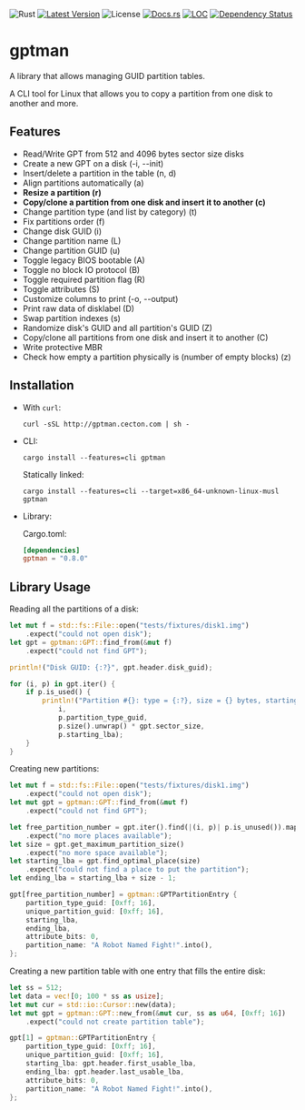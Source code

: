 ![Rust](https://github.com/cecton/gptman/workflows/Rust/badge.svg)
[![Latest Version](https://img.shields.io/crates/v/gptman.svg)](https://crates.io/crates/gptman)
![License](https://img.shields.io/crates/l/gptman)
[![Docs.rs](https://docs.rs/gptman/badge.svg)](https://docs.rs/gptman)
[![LOC](https://tokei.rs/b1/github/cecton/gptman)](https://github.com/cecton/gptman)
[![Dependency Status](https://deps.rs/repo/github/cecton/gptman/status.svg)](https://deps.rs/repo/github/cecton/gptman)

gptman
======

A library that allows managing GUID partition tables.

A CLI tool for Linux that allows you to copy a partition from one disk to
another and more.

Features
--------

 *  Read/Write GPT from 512 and 4096 bytes sector size disks
 *  Create a new GPT on a disk (-i, --init)
 *  Insert/delete a partition in the table (n, d)
 *  Align partitions automatically (a)
 *  **Resize a partition (r)**
 *  **Copy/clone a partition from one disk and insert it to another (c)**
 *  Change partition type (and list by category) (t)
 *  Fix partitions order (f)
 *  Change disk GUID (i)
 *  Change partition name (L)
 *  Change partition GUID (u)
 *  Toggle legacy BIOS bootable (A)
 *  Toggle no block IO protocol (B)
 *  Toggle required partition flag (R)
 *  Toggle attributes (S)
 *  Customize columns to print (-o, --output)
 *  Print raw data of disklabel (D)
 *  Swap partition indexes (s)
 *  Randomize disk's GUID and all partition's GUID (Z)
 *  Copy/clone all partitions from one disk and insert it to another (C)
 *  Write protective MBR
 *  Check how empty a partition physically is (number of empty blocks) (z)

Installation
------------

 *  With `curl`:

    ```
    curl -sSL http://gptman.cecton.com | sh -
    ```

 *  CLI:

    ```
    cargo install --features=cli gptman
    ```

    Statically linked:

    ```
    cargo install --features=cli --target=x86_64-unknown-linux-musl gptman
    ```

 *  Library:

    Cargo.toml:
    ```toml
    [dependencies]
    gptman = "0.8.0"
    ```

Library Usage
-------------

Reading all the partitions of a disk:

```rust
let mut f = std::fs::File::open("tests/fixtures/disk1.img")
    .expect("could not open disk");
let gpt = gptman::GPT::find_from(&mut f)
    .expect("could not find GPT");

println!("Disk GUID: {:?}", gpt.header.disk_guid);

for (i, p) in gpt.iter() {
    if p.is_used() {
        println!("Partition #{}: type = {:?}, size = {} bytes, starting lba = {}",
            i,
            p.partition_type_guid,
            p.size().unwrap() * gpt.sector_size,
            p.starting_lba);
    }
}
```

Creating new partitions:

```rust
let mut f = std::fs::File::open("tests/fixtures/disk1.img")
    .expect("could not open disk");
let mut gpt = gptman::GPT::find_from(&mut f)
    .expect("could not find GPT");

let free_partition_number = gpt.iter().find(|(i, p)| p.is_unused()).map(|(i, _)| i)
    .expect("no more places available");
let size = gpt.get_maximum_partition_size()
    .expect("no more space available");
let starting_lba = gpt.find_optimal_place(size)
    .expect("could not find a place to put the partition");
let ending_lba = starting_lba + size - 1;

gpt[free_partition_number] = gptman::GPTPartitionEntry {
    partition_type_guid: [0xff; 16],
    unique_partition_guid: [0xff; 16],
    starting_lba,
    ending_lba,
    attribute_bits: 0,
    partition_name: "A Robot Named Fight!".into(),
};
```

Creating a new partition table with one entry that fills the entire disk:

```rust
let ss = 512;
let data = vec![0; 100 * ss as usize];
let mut cur = std::io::Cursor::new(data);
let mut gpt = gptman::GPT::new_from(&mut cur, ss as u64, [0xff; 16])
    .expect("could not create partition table");

gpt[1] = gptman::GPTPartitionEntry {
    partition_type_guid: [0xff; 16],
    unique_partition_guid: [0xff; 16],
    starting_lba: gpt.header.first_usable_lba,
    ending_lba: gpt.header.last_usable_lba,
    attribute_bits: 0,
    partition_name: "A Robot Named Fight!".into(),
};
```
